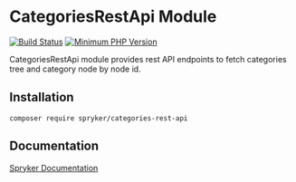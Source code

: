 # CategoriesRestApi Module
[![Build Status](https://travis-ci.org/spryker/categories-rest-api.svg)](https://travis-ci.org/spryker/categories-rest-api)
[![Minimum PHP Version](https://img.shields.io/badge/php-%3E%3D%207.3-8892BF.svg)](https://php.net/)

CategoriesRestApi module provides rest API endpoints to fetch categories tree and category node by node id.

## Installation

```
composer require spryker/categories-rest-api
```

## Documentation

[Spryker Documentation](https://academy.spryker.com/developing_with_spryker/module_guide/modules.html)
